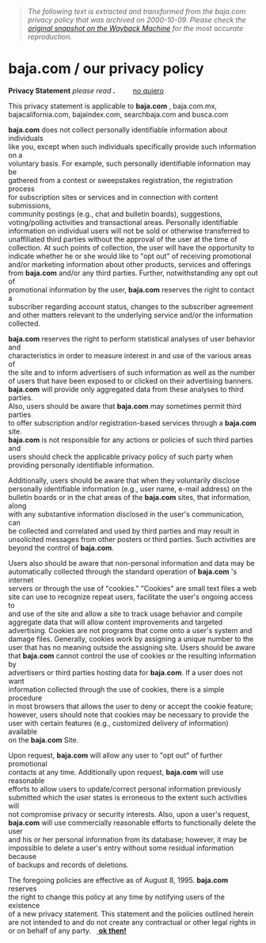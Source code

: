 > *The following text is extracted and transformed from the baja.com privacy policy that was archived on 2000-10-09. Please check the [original snapshot on the Wayback Machine](https://web.archive.org/web/20001009162619id_/http%3A//www.baja.com/dialog/privacy.html) for the most accurate reproduction.*

# baja.com / our privacy policy

**Privacy Statement** _please read **.**_         [no quiero](http://www.baja.com/)

This privacy statement is applicable to **baja.com** , baja.com.mx,  
bajacalifornia.com, bajaindex.com, searchbaja.com and busca.com  


**baja.com** does not collect personally identifiable information about individuals  
like you, except when such individuals specifically provide such information on a  
voluntary basis. For example, such personally identifiable information may be  
gathered from a contest or sweepstakes registration, the registration process  
for subscription sites or services and in connection with content submissions,  
community postings (e.g., chat and bulletin boards), suggestions,  
voting/polling activities and transactional areas. Personally identifiable  
information on individual users will not be sold or otherwise transferred to  
unaffiliated third parties without the approval of the user at the time of  
collection. At such points of collection, the user will have the opportunity to  
indicate whether he or she would like to "opt out" of receiving promotional  
and/or marketing information about other products, services and offerings  
from **baja.com** and/or any third parties. Further, notwithstanding any opt out of  
promotional information by the user, **baja.com** reserves the right to contact a  
subscriber regarding account status, changes to the subscriber agreement  
and other matters relevant to the underlying service and/or the information  
collected. 

**baja.com** reserves the right to perform statistical analyses of user behavior and  
characteristics in order to measure interest in and use of the various areas of  
the site and to inform advertisers of such information as well as the number  
of users that have been exposed to or clicked on their advertising banners.  
**baja.com** will provide only aggregated data from these analyses to third parties.  
Also, users should be aware that **baja.com** may sometimes permit third parties  
to offer subscription and/or registration-based services through a **baja.com** site.  
**baja.com** is not responsible for any actions or policies of such third parties and  
users should check the applicable privacy policy of such party when  
providing personally identifiable information. 

Additionally, users should be aware that when they voluntarily disclose  
personally identifiable information (e.g., user name, e-mail address) on the  
bulletin boards or in the chat areas of the **baja.com** sites, that information, along  
with any substantive information disclosed in the user's communication, can  
be collected and correlated and used by third parties and may result in  
unsolicited messages from other posters or third parties. Such activities are  
beyond the control of **baja.com**. 

Users also should be aware that non-personal information and data may be  
automatically collected through the standard operation of **baja.com** 's internet  
servers or through the use of "cookies." "Cookies" are small text files a web  
site can use to recognize repeat users, facilitate the user's ongoing access to  
and use of the site and allow a site to track usage behavior and compile  
aggregate data that will allow content improvements and targeted  
advertising. Cookies are not programs that come onto a user's system and  
damage files. Generally, cookies work by assigning a unique number to the  
user that has no meaning outside the assigning site. Users should be aware  
that **baja.com** cannot control the use of cookies or the resulting information by  
advertisers or third parties hosting data for **baja.com**. If a user does not want  
information collected through the use of cookies, there is a simple procedure  
in most browsers that allows the user to deny or accept the cookie feature;  
however, users should note that cookies may be necessary to provide the  
user with certain features (e.g., customized delivery of information) available  
on the **baja.com** Site. 

Upon request, **baja.com** will allow any user to "opt out" of further promotional  
contacts at any time. Additionally upon request, **baja.com** will use reasonable  
efforts to allow users to update/correct personal information previously  
submitted which the user states is erroneous to the extent such activities will  
not compromise privacy or security interests. Also, upon a user's request,  
**baja.com** will use commercially reasonable efforts to functionally delete the user  
and his or her personal information from its database; however, it may be  
impossible to delete a user's entry without some residual information because  
of backups and records of deletions. 

The foregoing policies are effective as of August 8, 1995. **baja.com** reserves  
the right to change this policy at any time by notifying users of the existence  
of a new privacy statement. This statement and the policies outlined herein  
are not intended to and do not create any contractual or other legal rights in  
or on behalf of any party.   [ **ok then!**](http://www.baja.com/)
